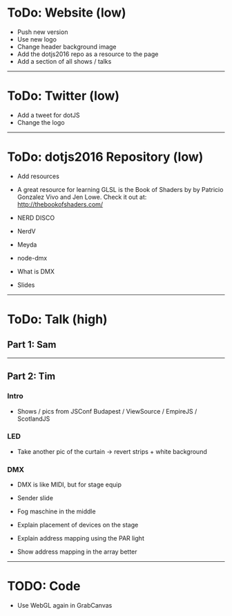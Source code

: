 # ToDo: Website (low)

* Push new version
* Use new logo 
* Change header background image
* Add the dotjs2016 repo as a resource to the page
* Add a section of all shows / talks





---

# ToDo: Twitter (low)

* Add a tweet for dotJS
* Change the logo





---

# ToDo: dotjs2016 Repository (low)

* Add resources

* A great resource for learning GLSL is the Book of Shaders by by Patricio Gonzalez Vivo and Jen Lowe. Check it out at: http://thebookofshaders.com/
* NERD DISCO
* NerdV
* Meyda
* node-dmx
* What is DMX
* Slides





---

# ToDo: Talk (high)

## Part 1: Sam



---

## Part 2: Tim

### Intro

* Shows / pics from JSConf Budapest / ViewSource / EmpireJS / ScotlandJS

### LED

* Take another pic of the curtain -> revert strips + white background


### DMX

* DMX is like MIDI, but for stage equip

* Sender slide

* Fog maschine in the middle
* Explain placement of devices on the stage
* Explain address mapping using the PAR light 
* Show address mapping in the array better
 



---

# TODO: Code

* Use WebGL again in GrabCanvas